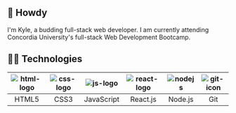 ## 🤠 Howdy

I'm Kyle, a budding full-stack web developer. I am currently attending Concordia University's full-stack Web Development Bootcamp.

## 👨‍💻 Technologies

|![html-logo](https://user-images.githubusercontent.com/103784140/194715792-c66f1936-1445-4af9-9f6b-2048ae102f75.png)|![css-logo](https://user-images.githubusercontent.com/103784140/194723719-ff92911e-14d4-4755-9914-a075e8d931bd.png)|![js-logo](https://user-images.githubusercontent.com/103784140/194715810-44db665a-a84a-4323-bd8a-b84dbf935ed1.png)|![react-logo](https://user-images.githubusercontent.com/103784140/194715817-b10517af-8d30-44cd-bce6-01626385677a.png)|![nodejs](https://github.com/kylelangille/kylelangille/assets/103784140/72bb1574-3d7f-4705-99d3-666db9701dc8)|![git-icon](https://github.com/kylelangille/kylelangille/assets/103784140/71a3f49b-de18-4b1f-b2d6-7ef30bd99ff4)|
|:-:|:-:|:-:|:-:|:-:|:-:|
|HTML5|CSS3|JavaScript|React.js|Node.js|Git|
